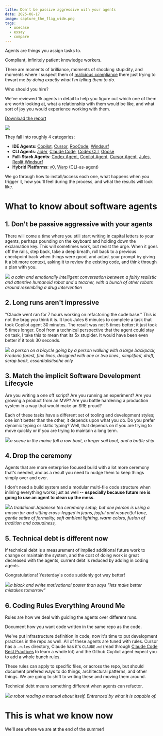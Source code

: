 ```yaml
---
title: Don't be passive aggressive with your agents
date: 2025-06-17
image: capture_the_flag_wide.png
tags:
  - usecase
  - essay
  - compare
---
```


Agents are things you assign tasks to.

Compliant, infinitely patient knowledge workers.

There are moments of brilliance, moments of shocking stupidity, and moments where I suspect them of [malicious compliance](https://en.wikipedia.org/wiki/Malicious_compliance) there just trying to thwart me *by doing exactly what I'm telling them to do.*

Who should you hire?

We've reviewed 15 agents in detail to help you figure out which one of them are worth looking at, what a relationship with them would be like, and what sort of joy you would experience working with them.

[Download the report](/reports/)

[![](../assets/agent-report%201.png)](/reports)

They fall into roughly 4 categories:

* **IDE Agents**: [Copilot](https://github.com/features/copilot), [Cursor](https://cursor.com), [RooCode](https://roocode.com/), [Windsurf](https://windsurf.com/)
* **CLI Agents**: [aider](https://aider.chat/), [Claude Code](https://www.anthropic.com/claude-code), [Codex CLI](https://openai.com/codex/), [Goose](https://block.github.io/goose/)
* **Full-Stack Agents**: [Codex Agent](https://chatgpt.com/codex/onboarding), [Copilot Agent](https://github.com/features/copilot), [Cursor Agent](https://cursor.com), [Jules](https://jules.google.com/), [Replit](https://replit.com/),[Windsurf](https://windsurf.com/)
* **Hybrid Platforms**: [v0](https://v0.dev), [Warp](https://www.warp.dev/) (CLI-as-agent)

We go through how to install/access each one, what happens when you trigger it, how you'll feel during the process, and what the results will look like.
# What to know about software agents

## 1. Don't be passive aggressive with your agents

There will come a time where you still start writing in capital letters to your agents, perhaps pounding on the keyboard and holding down the exclamation key.  This will sometimes work, but resist the urge.  When it goes off the rails, step back, take a deep breath, roll back to a previous checkpoint back when things were good, and adjust your prompt by giving it a bit more context, asking it to review the existing code, and think through a plan with you.

![](../assets/intervention.png)
*a calm and emotionally intelligent conversation between a fairly realistic and attentive humanoid robot and a teacher, with a bunch of other robots around resembling a drug intervention*
## 2. Long runs aren't impressive

"Claude went ran for 7 hours working on refactoring the code base."  This is not the brag you think it is.  It took Jules 6 minutes to complete a task that took Copilot agent 30 minutes.  The result was not 5 times better; it just took 5 times longer.  Cool from a technical perspective that the agent could stay on task, I take this to mean that its 5x stupider.  It would have been even better if it took 30 seconds.

![](../assets/bicycle_and_person.png)
*a person on a bicycle going by a person walking with a large backpack, Frederic forest, fine lines, designed with one or two lines , simplified, draft, scrap book, essentialistische only*
## 3. Match the implicit Software Development Lifecycle

Are you writing a one off script?  Are you running an experiment?  Are you growing a product from an MVP?  Are you battle hardening a production system in a way that would make an SRE proud?

Each of these tasks have a different set of tooling and development styles; one isn't better than the other, it depends upon what you do.  Do you prefer dynamic typing or static typing?  Well, that depends on if you are trying to move quickly or if you are trying to maintain a long term.

![](../assets/3boats.png)*a scene in the maine fall a row boat, a larger sail boat, and a battle ship*

## 4. Drop the ceremony

Agents that are more enterprise focused build with a lot more ceremony that's needed, and as a result you need to nudge them to keep things simply over and over.  

I don't need a build system and a modular multi-file code structure when inlining everything works just as well -- **especially because future me is going to use an agent to clean up the mess.**

![](../assets/informal.png)*A traditional Japanese tea ceremony setup, but one person is using a mason jar and sitting cross-legged in jeans, joyful and respectful tone, gentle satire of formality, soft ambient lighting, warm colors, fusion of tradition and casualness,*

## 5. Technical debt is different now

If technical debt is a measurement of implied additional future work to change or maintain the system, and the cost of doing work is great decreased with the agents, current debt is reduced by adding in coding agents.  

Congratulations!  Yesterday's code suddenly got way better! 

![](../assets/better_mistakes.png)*a black and white motivational poster than says "lets make better mistakes tomorrow"*
## 6. Coding Rules Everything Around Me

Rules are how we deal with guiding the agents over different runs.

Document how you want code written in the same repo as the code.

We've put infrastructure definition in code, now it's time to put development practices in the repo as well.  All of these agents are tuned with rules.  Cursor has a `.rules` directory, Claude has it's `CLAUDE.md` (read through [Claude Code Best Practices](https://www.anthropic.com/engineering/claude-code-best-practices) to learn a whole lot) and the Github Copliot agent expect you to add a whole bunch rules.

These rules can apply to specific files, or across the repo, but should document prefered ways to do things, architectural patterns, and other things.  We are going to shift to writing these and moving them around.

Technical debt means something different when agents can refactor.

![](../assets/robot_manual.png)*a robot reading a manual about itself. Entranced by what it is capable of.*

# This is what we know now

We'll see where we are at the end of the summer!